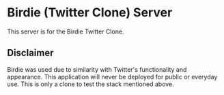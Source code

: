 # Birdie (Twitter Clone) Server

This server is for the Birdie Twitter Clone.

## Disclaimer

Birdie was used due to similarity with Twitter's functionality and appearance. This application will never be deployed for public or everyday use. This is only a clone to test the stack mentioned above.
